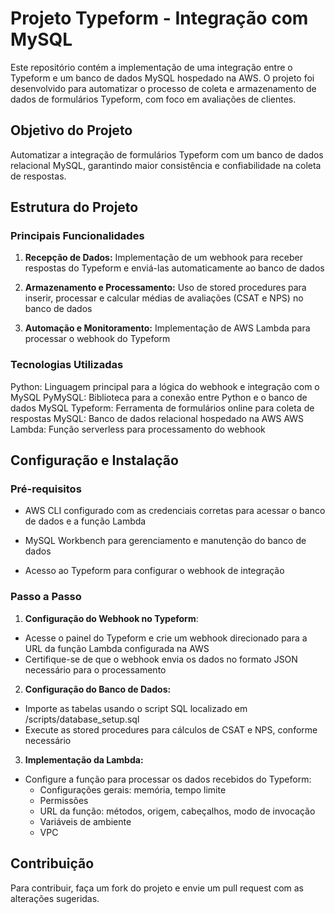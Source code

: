 # Projeto Typeform - Integração com MySQL

Este repositório contém a implementação de uma integração entre o Typeform e um banco de dados MySQL hospedado na AWS. O projeto foi desenvolvido para automatizar o processo de coleta e armazenamento de dados de formulários Typeform, com foco em avaliações de clientes.

## Objetivo do Projeto

Automatizar a integração de formulários Typeform com um banco de dados relacional MySQL, garantindo maior consistência e confiabilidade na coleta de respostas.

## Estrutura do Projeto
### Principais Funcionalidades
1. **Recepção de Dados:** Implementação de um webhook para receber respostas do Typeform e enviá-las automaticamente ao banco de dados
   
2. **Armazenamento e Processamento:** Uso de stored procedures para inserir, processar e calcular médias de avaliações (CSAT e NPS) no banco de dados
   
3. **Automação e Monitoramento:** Implementação de AWS Lambda para processar o webhook do Typeform

### Tecnologias Utilizadas
Python: Linguagem principal para a lógica do webhook e integração com o MySQL
PyMySQL: Biblioteca para a conexão entre Python e o banco de dados MySQL
Typeform: Ferramenta de formulários online para coleta de respostas
MySQL: Banco de dados relacional hospedado na AWS
AWS Lambda: Função serverless para processamento do webhook

## Configuração e Instalação
### Pré-requisitos
- AWS CLI configurado com as credenciais corretas para acessar o banco de dados e a função Lambda
  
- MySQL Workbench para gerenciamento e manutenção do banco de dados
  
- Acesso ao Typeform para configurar o webhook de integração

### Passo a Passo
1. **Configuração do Webhook no Typeform**:
- Acesse o painel do Typeform e crie um webhook direcionado para a URL da função Lambda configurada na AWS
- Certifique-se de que o webhook envia os dados no formato JSON necessário para o processamento

2. **Configuração do Banco de Dados:**
- Importe as tabelas usando o script SQL localizado em /scripts/database_setup.sql
- Execute as stored procedures para cálculos de CSAT e NPS, conforme necessário

3. **Implementação da Lambda:**

- Configure a função para processar os dados recebidos do Typeform:
     - Configurações gerais: memória, tempo limite
     - Permissões
     - URL da função:  métodos, origem, cabeçalhos, modo de invocação
     - Variáveis de ambiente
     - VPC

## Contribuição
Para contribuir, faça um fork do projeto e envie um pull request com as alterações sugeridas.
